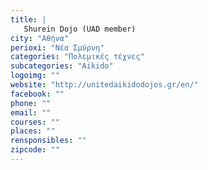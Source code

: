 ```yaml
---
title: |
   Shurein Dojo (UAD member)
city: "Αθήνα"
perioxi: "Nέα Σμύρνη"
categories: "Πολεμικές τέχνες"
subcategories: "Aikido"
logoimg: ""
website: "http://unitedaikidodojos.gr/en/"
facebook: ""
phone: ""
email: ""
courses: ""
places: ""
rensponsibles: ""
zipcode: ""
---
```




